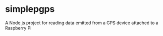 # simplepgps
A Node.js project for reading data emitted from a GPS device attached to a Raspberry Pi
